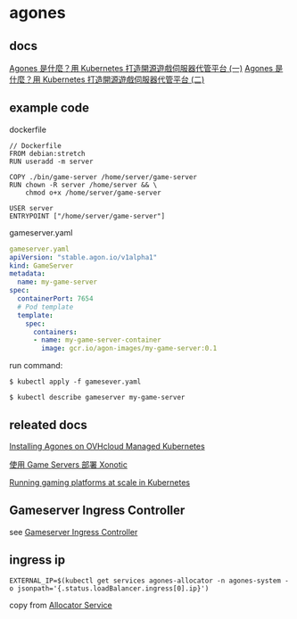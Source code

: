 # agones

## docs
[Agones 是什麼？用 Kubernetes 打造開源遊戲伺服器代管平台 (一)](https://blog.gcp.expert/introduce-agones-host-game-server-on-kubernetes-1/)
[Agones 是什麼？用 Kubernetes 打造開源遊戲伺服器代管平台 (二)](https://blog.gcp.expert/introduce-agones-host-game-server-on-kubernetes-2/)

## example code
dockerfile
```
// Dockerfile
FROM debian:stretch
RUN useradd -m server

COPY ./bin/game-server /home/server/game-server
RUN chown -R server /home/server && \
    chmod o+x /home/server/game-server

USER server
ENTRYPOINT ["/home/server/game-server"]
```

gameserver.yaml
``` yaml
gameserver.yaml
apiVersion: "stable.agon.io/v1alpha1"
kind: GameServer
metadata:
  name: my-game-server
spec:
  containerPort: 7654
  # Pod template
  template:
    spec:
      containers:
      - name: my-game-server-container
        image: gcr.io/agon-images/my-game-server:0.1
```

run command:

``` shell
$ kubectl apply -f gamesever.yaml

$ kubectl describe gameserver my-game-server

```

## releated docs
[Installing Agones on OVHcloud Managed Kubernetes](https://docs.ovh.com/ie/en/kubernetes/installing-agones/)

[使用 Game Servers 部署 Xonotic](https://cloud.google.com/architecture/deploying-xonotic-game-servers?hl=zh-cn)

[Running gaming platforms at scale in Kubernetes](https://kasna.com.au/running-gaming-platforms-at-scale-in-kubernetes/)

## Gameserver Ingress Controller
see [Gameserver Ingress Controller](https://github.com/Octops/gameserver-ingress-controller)

## ingress ip

``` shell
EXTERNAL_IP=$(kubectl get services agones-allocator -n agones-system -o jsonpath='{.status.loadBalancer.ingress[0].ip}')
```
copy from [Allocator Service](https://agones.dev/site/docs/advanced/allocator-service/)
